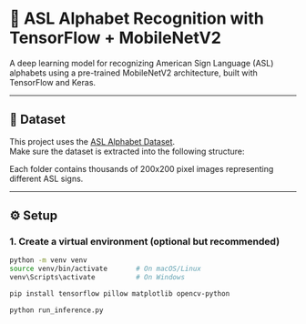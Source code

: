 # 🤟 ASL Alphabet Recognition with TensorFlow + MobileNetV2

A deep learning model for recognizing American Sign Language (ASL) alphabets using a pre-trained MobileNetV2 architecture, built with TensorFlow and Keras.

---

## 📁 Dataset

This project uses the [ASL Alphabet Dataset](https://www.kaggle.com/datasets/grassknoted/asl-alphabet).  
Make sure the dataset is extracted into the following structure:


Each folder contains thousands of 200x200 pixel images representing different ASL signs.

---

## ⚙️ Setup

### 1. Create a virtual environment (optional but recommended)
```bash
python -m venv venv
source venv/bin/activate       # On macOS/Linux
venv\Scripts\activate          # On Windows

pip install tensorflow pillow matplotlib opencv-python

python run_inference.py

